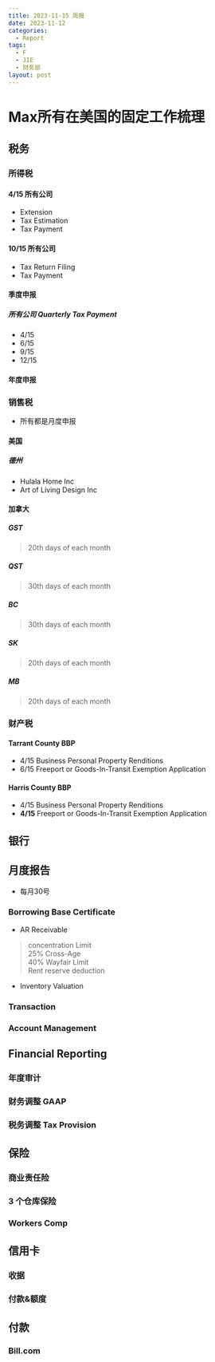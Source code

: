 ```yaml
---
title: 2023-11-15 周报
date: 2023-11-12
categories:
  - Report
tags:
  - F
  - JIE
  - 财务部
layout: post
---
```

# Max所有在美国的固定工作梳理

## 税务


### 所得税

#### 4/15 所有公司
- Extension
- Tax Estimation
- Tax Payment    

#### 10/15 所有公司
- Tax Return Filing
- Tax Payment   

#### 季度申报 
##### 所有公司 Quarterly Tax Payment    
- 4/15 
- 6/15
- 9/15
- 12/15

#### 年度申报

### 销售税

- 所有都是月度申报


#### 美国
##### 德州
- Hulala Home Inc
- Art of Living Design Inc

#### 加拿大

##### GST

> 20th days of each month
#####  QST
> 30th days of each month
##### BC
> 30th days of each month
##### SK
> 20th days of each month
##### MB
> 20th days of each month
### 财产税

#### Tarrant County BBP

- 4/15 Business Personal Property Renditions
- 6/15 Freeport or Goods-In-Transit Exemption Application
#### Harris County BBP
- 4/15 Business Personal Property Renditions
- **4/15** Freeport or Goods-In-Transit Exemption Application

## 银行

## 月度报告

- 每月30号
### Borrowing Base Certificate
- AR Receivable   
> concentration Limit   
> 25% Cross-Age    
> 40% Wayfair Limit   
> Rent reserve deduction


- Inventory Valuation
### Transaction
### Account Management
## Financial Reporting

### 年度审计
### 财务调整 GAAP

### 税务调整 Tax Provision

## 保险

### 商业责任险

### 3 个仓库保险

### Workers Comp



## 信用卡

### 收据
### 付款&额度

## 付款

### Bill.com

